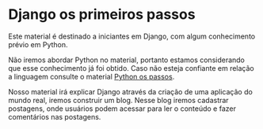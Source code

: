 # Django os primeiros passos
Este material é destinado a iniciantes em Django, com algum conhecimento prévio em Python.

Não iremos abordar Python no material, portanto estamos considerando que esse conhecimento já foi obtido. Caso não esteja confiante em relação a linguagem consulte o material [Python os passos](https://github.com/guicarvalho/python-os-primeiros-passos).

Nosso material irá explicar Django através da criação de uma aplicação do mundo real, iremos construir um blog. Nesse blog iremos cadastrar postagens, onde usuários podem acessar para ler o conteúdo e fazer comentários nas postagens.
